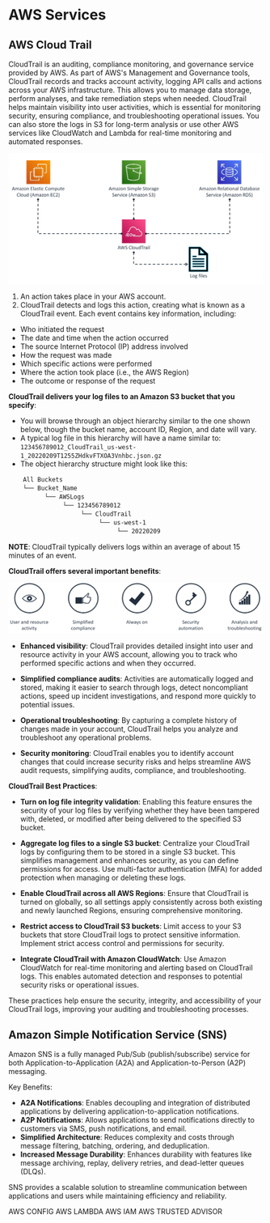 # AWS Services

## AWS Cloud Trail

CloudTrail is an auditing, compliance monitoring, and governance service provided by AWS. As part of AWS's Management and Governance tools, CloudTrail records and tracks account activity, logging API calls and actions across your AWS infrastructure. This allows you to manage data storage, perform analyses, and take remediation steps when needed. CloudTrail helps maintain visibility into user activities, which is essential for monitoring security, ensuring compliance, and troubleshooting operational issues. You can also store the logs in S3 for long-term analysis or use other AWS services like CloudWatch and Lambda for real-time monitoring and automated responses.

![CloudTrail](./img/cloud_trail_overview.png)

1. An action takes place in your AWS account.
2. CloudTrail detects and logs this action, creating what is known as a CloudTrail event. Each event contains key information, including:

-   Who initiated the request
-   The date and time when the action occurred
-   The source Internet Protocol (IP) address involved
-   How the request was made
-   Which specific actions were performed
-   Where the action took place (i.e., the AWS Region)
-   The outcome or response of the request

**CloudTrail delivers your log files to an Amazon S3 bucket that you specify**:

-   You will browse through an object hierarchy similar to the one shown below, though the bucket name, account ID, Region, and date will vary.
-   A typical log file in this hierarchy will have a name similar to:
    `123456789012_CloudTrail_us-west-1_20220209T1255ZHdkvFTXOA3Vnhbc.json.gz`
-   The object hierarchy structure might look like this:

```bash
    All Buckets
    └── Bucket_Name
          └── AWSLogs
               └── 123456789012
                    └── CloudTrail
                         └── us-west-1
                              └── 20220209
```

**NOTE**:
CloudTrail typically delivers logs within an average of about 15 minutes of an event.

**CloudTrail offers several important benefits**:

![CloudTrail benefits](./img/cloud_trail_key_benefits.png)

-   **Enhanced visibility**: CloudTrail provides detailed insight into user and resource activity in your AWS account, allowing you to track who performed specific actions and when they occurred.

-   **Simplified compliance audits**: Activities are automatically logged and stored, making it easier to search through logs, detect noncompliant actions, speed up incident investigations, and respond more quickly to potential issues.

-   **Operational troubleshooting**: By capturing a complete history of changes made in your account, CloudTrail helps you analyze and troubleshoot any operational problems.

-   **Security monitoring**: CloudTrail enables you to identify account changes that could increase security risks and helps streamline AWS audit requests, simplifying audits, compliance, and troubleshooting.

**CloudTrail Best Practices**:

-   **Turn on log file integrity validation**: Enabling this feature ensures the security of your log files by verifying whether they have been tampered with, deleted, or modified after being delivered to the specified S3 bucket.

-   **Aggregate log files to a single S3 bucket**: Centralize your CloudTrail logs by configuring them to be stored in a single S3 bucket. This simplifies management and enhances security, as you can define permissions for access. Use multi-factor authentication (MFA) for added protection when managing or deleting these logs.

-   **Enable CloudTrail across all AWS Regions**: Ensure that CloudTrail is turned on globally, so all settings apply consistently across both existing and newly launched Regions, ensuring comprehensive monitoring.

-   **Restrict access to CloudTrail S3 buckets**: Limit access to your S3 buckets that store CloudTrail logs to protect sensitive information. Implement strict access control and permissions for security.

-   **Integrate CloudTrail with Amazon CloudWatch**: Use Amazon CloudWatch for real-time monitoring and alerting based on CloudTrail logs. This enables automated detection and responses to potential security risks or operational issues.

These practices help ensure the security, integrity, and accessibility of your CloudTrail logs, improving your auditing and troubleshooting processes.

## Amazon Simple Notification Service (SNS)

Amazon SNS is a fully managed Pub/Sub (publish/subscribe) service for both Application-to-Application (A2A) and Application-to-Person (A2P) messaging.

Key Benefits:

-   **A2A Notifications**: Enables decoupling and integration of distributed applications by delivering application-to-application notifications.
-   **A2P Notifications**: Allows applications to send notifications directly to customers via SMS, push notifications, and email.
-   **Simplified Architecture**: Reduces complexity and costs through message filtering, batching, ordering, and deduplication.
-   **Increased Message Durability**: Enhances durability with features like message archiving, replay, delivery retries, and dead-letter queues (DLQs).

SNS provides a scalable solution to streamline communication between applications and users while maintaining efficiency and reliability.

AWS CONFIG
AWS LAMBDA
AWS IAM
AWS TRUSTED ADVISOR
